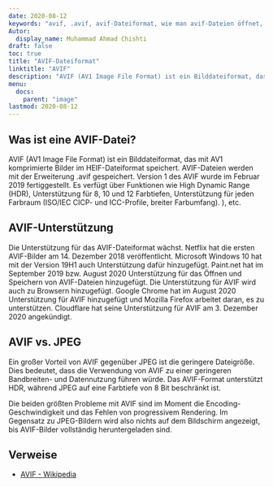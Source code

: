 ```yaml
---
date: 2020-08-12
keywords: "avif, .avif, avif-Dateiformat, wie man avif-Dateien öffnet, avif-Dateierweiterung, .avif-Dateierweiterung, .avif-Dateiformat"
Autor:
  display_name: Muhammad Ahmad Chishti
draft: false
toc: true
title: "AVIF-Dateiformat"
linktitle: "AVIF"
description: "AVIF (AV1 Image File Format) ist ein Bilddateiformat, das mit AV1 komprimierte Bilder im HEIF-Dateiformat speichert. AVIF-Dateien werden mit der Erweiterung .avif gespeichert."
menu:
  docs:
    parent: "image"
lastmod: 2020-08-12
---
```


## Was ist eine AVIF-Datei? ##

AVIF (AV1 Image File Format) ist ein Bilddateiformat, das mit AV1 komprimierte Bilder im HEIF-Dateiformat speichert. AVIF-Dateien werden mit der Erweiterung .avif gespeichert. Version 1 des AVIF wurde im Februar 2019 fertiggestellt. Es verfügt über Funktionen wie High Dynamic Range (HDR), Unterstützung für 8, 10 und 12 Farbtiefen, Unterstützung für jeden Farbraum (ISO/IEC CICP- und ICC-Profile, breiter Farbumfang). ), etc.

## AVIF-Unterstützung ##

Die Unterstützung für das AVIF-Dateiformat wächst. Netflix hat die ersten AVIF-Bilder am 14. Dezember 2018 veröffentlicht. Microsoft Windows 10 hat mit der Version 19H1 auch Unterstützung dafür hinzugefügt. Paint.net hat im September 2019 bzw. August 2020 Unterstützung für das Öffnen und Speichern von AVIF-Dateien hinzugefügt. Die Unterstützung für AVIF wird auch zu Browsern hinzugefügt. Google Chrome hat im August 2020 Unterstützung für AVIF hinzugefügt und Mozilla Firefox arbeitet daran, es zu unterstützen. Cloudflare hat seine Unterstützung für AVIF am 3. Dezember 2020 angekündigt.

## AVIF vs. JPEG ##

Ein großer Vorteil von AVIF gegenüber JPEG ist die geringere Dateigröße. Dies bedeutet, dass die Verwendung von AVIF zu einer geringeren Bandbreiten- und Datennutzung führen würde. Das AVIF-Format unterstützt HDR, während JPEG auf eine Farbtiefe von 8 Bit beschränkt ist.

Die beiden größten Probleme mit AVIF sind im Moment die Encoding-Geschwindigkeit und das Fehlen von progressivem Rendering. Im Gegensatz zu JPEG-Bildern wird also nichts auf dem Bildschirm angezeigt, bis AVIF-Bilder vollständig heruntergeladen sind.

## Verweise ##

* [AVIF - Wikipedia](https://en.wikipedia.org/wiki/AV1#AV1_Image_File_Format_(AVIF))


